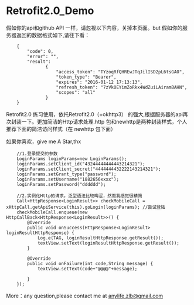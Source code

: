 # Retrofit2.0_Demo

假如你的api和github API 一样，请忽视以下内容，关掉本页面。but 假如你的服务器返回的数据格式如下,请往下看：

        {
            "code": 0, 
            "error": "",
            "result":
                   {
                       "access_token": "TYzoqRfQHREwJTqJilISD2pL6tsGAO",
                       "token_type": "Bearer",
                       "expires": "2016-01-12 17:13:13",
                       "refresh_token": "7zVkOEYimZoRkx4WdZuiLAiramBAHN",
                       "scopes": "all"
                   }
        }


Retrofit2.0 练习使用，依托Retrofit2.0（+okhttp3） 的强大,根据服务器的api再次封装一下。更加简洁的Http请求处理.http 包和newhttp是两种封装样式，个人推荐下面的简洁访问样式（在 newhttp 包下面）

如果你喜欢，give me A Star,thx


        //1.登录提交的参数
        LoginParams loginParams=new LoginParams();
        loginParams.setClient_id("43244444444443214321");
        loginParams.setClient_secret("4444444432222143214321");
        loginParams.setGrant_type("password");
        loginParams.setUsername("1882656xxxx");
        loginParams.setPassword("dddddd");

        //2.实例化Http的请求。泛型语法比较晦涩，然而我感觉很精简
        Call<HttpResponse<LoginResult>> checkMobileCall = xHttpCall.getApiService(this).goLogin(loginParams); //尝试登陆
        checkMobileCall.enqueue(new HttpCallBack<HttpResponse<LoginResult>>() {
            @Override
            public void onSuccess(HttpResponse<LoginResult> loginResultHttpResponse) {
                Log.e(TAG, loginResultHttpResponse.getResult());
                textView.setText(loginResultHttpResponse.getResult());
            }

            @Override
            public void onFailure(int code,String message) {
                textView.setText(code+"@@@@"+message);

            }
        });

More：any question,please contact me at anylife.zlb@gmail.com
